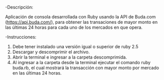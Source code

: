 -Descripción:

Aplicación de consola desarrollada con Ruby usando la API de Buda.com (https://api.buda.com/), para obtener las transaciones de mayor monto en las últimas 24 horas para cada uno de los mercados en que opera.


-Instrucciones:

1. Debe tener instalado una versión igual o superior de ruby 2.5
2. Descargar y descomprimir el archivo.
3. Abrir la terminal e ingresar a la carpeta descomprimida.
4. Al ingresar a la carpeta desde la terminal ejecutar el comando ruby buda.rb, el cual mostrará la transacción con mayor monto por mercado en las últimas 24 horas.
